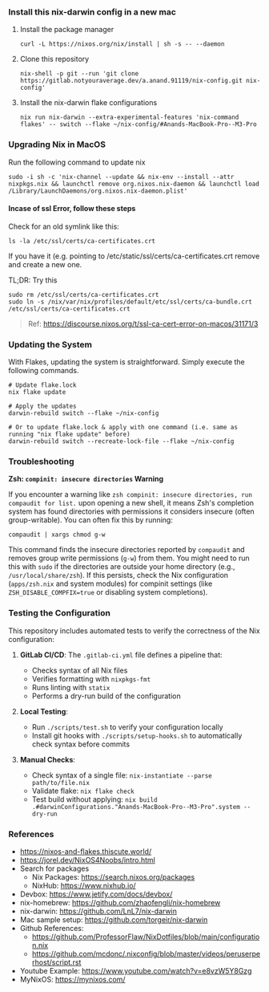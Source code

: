 ### Install this nix-darwin config in a new mac

1. Install the package manager
    ```shell
   curl -L https://nixos.org/nix/install | sh -s -- --daemon
    ```
2. Clone this repository
   ```shell
   nix-shell -p git --run 'git clone https://gitlab.notyouraverage.dev/a.anand.91119/nix-config.git nix-config'
   ```
3. Install the nix-darwin flake configurations
   ```shell
   nix run nix-darwin --extra-experimental-features 'nix-command flakes' -- switch --flake ~/nix-config/#Anands-MacBook-Pro--M3-Pro
   ```
   

### Upgrading Nix in MacOS
Run the following command to update nix
```shell
sudo -i sh -c 'nix-channel --update && nix-env --install --attr nixpkgs.nix && launchctl remove org.nixos.nix-daemon && launchctl load /Library/LaunchDaemons/org.nixos.nix-daemon.plist'
```
#### Incase of ssl Error, follow these steps
Check for an old symlink like this:
```shell
ls -la /etc/ssl/certs/ca-certificates.crt
```
If you have it (e.g. pointing to /etc/static/ssl/certs/ca-certificates.crt remove and create a new one.

TL;DR: Try this
```shell
sudo rm /etc/ssl/certs/ca-certificates.crt
sudo ln -s /nix/var/nix/profiles/default/etc/ssl/certs/ca-bundle.crt /etc/ssl/certs/ca-certificates.crt
```
> Ref: https://discourse.nixos.org/t/ssl-ca-cert-error-on-macos/31171/3

### Updating the System
With Flakes, updating the system is straightforward. Simply execute the following commands.
```shell
# Update flake.lock
nix flake update

# Apply the updates
darwin-rebuild switch --flake ~/nix-config

# Or to update flake.lock & apply with one command (i.e. same as running "nix flake update" before)
darwin-rebuild switch --recreate-lock-file --flake ~/nix-config
```

### Troubleshooting

**Zsh: `compinit: insecure directories` Warning**

If you encounter a warning like `zsh compinit: insecure directories, run compaudit for list.` upon opening a new shell, it means Zsh's completion system has found directories with permissions it considers insecure (often group-writable). You can often fix this by running:

```shell
compaudit | xargs chmod g-w
```

This command finds the insecure directories reported by `compaudit` and removes group write permissions (`g-w`) from them. You might need to run this with `sudo` if the directories are outside your home directory (e.g., `/usr/local/share/zsh`). If this persists, check the Nix configuration (`apps/zsh.nix` and system modules) for compinit settings (like `ZSH_DISABLE_COMPFIX=true` or disabling system completions).

### Testing the Configuration

This repository includes automated tests to verify the correctness of the Nix configuration:

1. **GitLab CI/CD**: The `.gitlab-ci.yml` file defines a pipeline that:
   - Checks syntax of all Nix files
   - Verifies formatting with `nixpkgs-fmt`
   - Runs linting with `statix`
   - Performs a dry-run build of the configuration

2. **Local Testing**:
   - Run `./scripts/test.sh` to verify your configuration locally
   - Install git hooks with `./scripts/setup-hooks.sh` to automatically check syntax before commits

3. **Manual Checks**:
   - Check syntax of a single file: `nix-instantiate --parse path/to/file.nix`
   - Validate flake: `nix flake check`
   - Test build without applying: `nix build .#darwinConfigurations."Anands-MacBook-Pro--M3-Pro".system --dry-run`


### References

- https://nixos-and-flakes.thiscute.world/
- https://jorel.dev/NixOS4Noobs/intro.html
- Search for packages
  - Nix Packages: https://search.nixos.org/packages
  - NixHub: https://www.nixhub.io/
- Devbox: https://www.jetify.com/docs/devbox/
- nix-homebrew: https://github.com/zhaofengli/nix-homebrew
- nix-darwin: https://github.com/LnL7/nix-darwin
- Mac sample setup: https://github.com/torgeir/nix-darwin
- Github References: 
  - https://github.com/ProfessorFlaw/NixDotfiles/blob/main/configuration.nix
  - https://github.com/mcdonc/.nixconfig/blob/master/videos/peruserperhost/script.rst
- Youtube Example: https://www.youtube.com/watch?v=e8vzW5Y8Gzg
- MyNixOS: https://mynixos.com/
